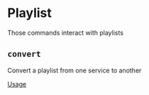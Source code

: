 # Playlist

Those commands interact with playlists

## `convert`

Convert a playlist from one service to another

[Usage](../CommandLineHelp.md#alistral-playlist-convert)